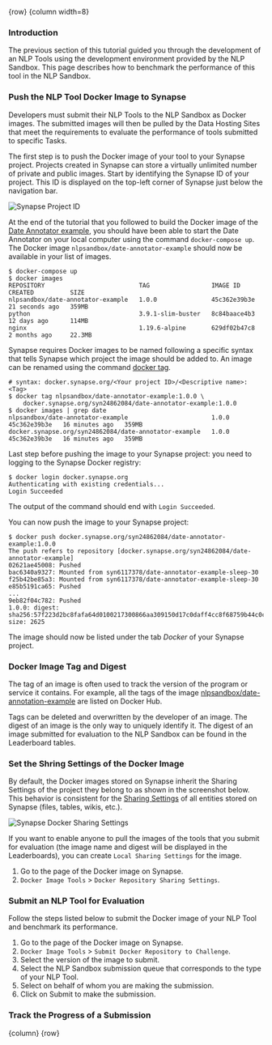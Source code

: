 <!-- markdownlint-disable-next-line first-line-h1 -->
{row}
{column width=8}

### Introduction

The previous section of this tutorial guided you through the development of an NLP Tools using the development environment provided by the NLP Sandbox. This page describes how to benchmark the performance of this tool in the NLP Sandbox.

### Push the NLP Tool Docker Image to Synapse

Developers must submit their NLP Tools to the NLP Sandbox as Docker images. The submitted images will then be pulled by the Data Hosting Sites that meet the requirements to evaluate the performance of tools submitted to specific Tasks.

The first step is to push the Docker image of your tool to your Synapse project. Projects created in Synapse can store a virtually unlimited number of private and public images. Start by identifying the Synapse ID of your project. This ID is displayed on the top-left corner of Synapse just below the navigation bar.

![Synapse Project ID]

At the end of the tutorial that you followed to build the Docker image of the [Date Annotator example], you should have been able to start the Date Annotator on your local computer using the command `docker-compose up`. The Docker image `nlpsandbox/date-annotator-example` should now be available in your list of images.

```console
$ docker-compose up
$ docker images
REPOSITORY                          TAG                 IMAGE ID       CREATED          SIZE
nlpsandbox/date-annotator-example   1.0.0               45c362e39b3e   21 seconds ago   359MB
python                              3.9.1-slim-buster   8c84baace4b3   12 days ago      114MB
nginx                               1.19.6-alpine       629df02b47c8   2 months ago     22.3MB
```

Synapse requires Docker images to be named following a specific syntax that tells Synapse which project the image should be added to. An image can be renamed using the command [docker tag].

```console
# syntax: docker.synapse.org/<Your project ID>/<Descriptive name>:<Tag>
$ docker tag nlpsandbox/date-annotator-example:1.0.0 \
    docker.synapse.org/syn24862084/date-annotator-example:1.0.0
$ docker images | grep date
nlpsandbox/date-annotator-example                       1.0.0               45c362e39b3e   16 minutes ago   359MB
docker.synapse.org/syn24862084/date-annotator-example   1.0.0               45c362e39b3e   16 minutes ago   359MB
```

Last step before pushing the image to your Synapse project: you need to logging to the Synapse Docker registry:

```console
$ docker login docker.synapse.org
Authenticating with existing credentials...
Login Succeeded
```

The output of the command should end with `Login Succeeded`.

You can now push the image to your Synapse project:

```console
$ docker push docker.synapse.org/syn24862084/date-annotator-example:1.0.0
The push refers to repository [docker.synapse.org/syn24862084/date-annotator-example]
02621ae45008: Pushed
bac6340a9327: Mounted from syn6117378/date-annotator-example-sleep-30
f25b42be85a3: Mounted from syn6117378/date-annotator-example-sleep-30
e85b5191ca65: Pushed
...
9eb82f04c782: Pushed
1.0.0: digest: sha256:57f223d2bc8fafa64d0100217300866aa309150d17c0daff4cc8f68759b44c0c size: 2625
```

The image should now be listed under the tab *Docker* of your Synapse project.

### Docker Image Tag and Digest

The tag of an image is often used to track the version of the program or service it contains. For example, all the tags of the image [nlpsandbox/date-annotation-example] are listed on Docker Hub.

Tags can be deleted and overwritten by the developer of an image. The digest of an image is the only way to uniquely identify it. The digest of an image submitted for evaluation to the NLP Sandbox can be found in the Leaderboard tables.

### Set the Shring Settings of the Docker Image

By default, the Docker images stored on Synapse inherit the Sharing Settings of the project they belong to as shown in the screenshot below. This behavior is consistent for the [Sharing Settings] of all entities stored on Synapse (files, tables, wikis, etc.).

![Synapse Docker Sharing Settings]

If you want to enable anyone to pull the images of the tools that you submit for evaluation (the image name and digest will be displayed in the Leaderboards), you can create `Local Sharing Settings` for the image.

1. Go to the page of the Docker image on Synapse.
2. `Docker Image Tools` > `Docker Repository Sharing Settings`.

### Submit an NLP Tool for Evaluation

Follow the steps listed below to submit the Docker image of your NLP Tool and benchmark its performance.

1. Go to the page of the Docker image on Synapse.
2. `Docker Image Tools` > `Submit Docker Repository to Challenge`.
3. Select the version of the image to submit.
4. Select the NLP Sandbox submission queue that corresponds to the type of your NLP Tool.
5. Select on behalf of whom you are making the submission.
6. Click on Submit to make the submission.

### Track the Progress of a Submission



{column}
{row}

<!-- Links -->

[Date Annotator example]: https://github.com/nlpsandbox/date-annotator-example
[docker tag]: https://docs.docker.com/engine/reference/commandline/tag/
[nlpsandbox/date-annotation-example]: https://hub.docker.com/repository/docker/nlpsandbox/date-annotator-example/tags?page=1&ordering=last_updated
[Sharing Settings]: https://docs.synapse.org/articles/managing_teams_for_groups_and_projects.html
[Tasks section]: https://www.synapse.org/#!Synapse:syn22277124/wiki/607935

<!-- Images -->

[Synapse Project ID]: https://github.com/nlpsandbox/nlpsandbox-website-synapse/raw/staging/images/synapse/synapse-project-id.png
[Synapse Docker Sharing Settings]: https://github.com/nlpsandbox/nlpsandbox-website-synapse/raw/staging/images/synapse/synapse-docker-sharing-settings.png
